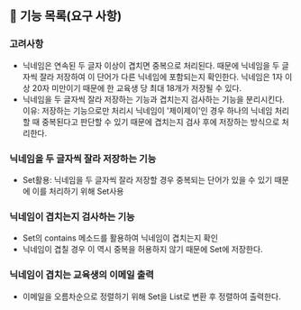 ## 🚀 기능 목록(요구 사항)

### 고려사항
- 닉네임은 연속된 두 글자 이상이 겹치면 중복으로 처리된다. 때문에 닉네임을 두 글자씩 잘라 저장하여 이 단어가 다른 닉네임에 포함되는지 확인한다. 닉네임은 1자 이상 20자 미만이기 때문에 한 교육생 당 최대 18개가 저장될 수 있다.
- 닉네임을 두 글자씩 잘라 저장하는 기능과 겹치는지 검사하는 기능을 분리시킨다.
이유: 저장하는 기능으로만 처리시 닉네임이 '제이제이'인 경우 하나의 닉네임 처리할 때 중복된다고 판단할 수 있기 때문에 겹치는지 검사 후에 저장하는 방식으로 처리한다. 

### 닉네임을 두 글자씩 잘라 저장하는 기능
- Set활용: 닉네임을 두 글자씩 잘라 저장할 경우 중복되는 단어가 있을 수 있기 때문에 이를 처리하기 위해 Set사용

### 닉네임이 겹치는지 검사하는 기능
- Set의 contains 메소드를 활용하여 닉네임이 겹치는지 확인
- 닉네임이 겹칠 경우 이 역시 중복을 허용하지 않기 때문에 Set에 저장한다.

### 닉네임이 겹치는 교육생의 이메일 출력
- 이메일을 오름차순으로 정렬하기 위해 Set을 List로 변환 후 정렬하여 출력한다.
